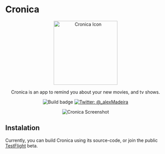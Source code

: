 # Cronica

<p align="center">
    <img src="https://github.com/MadeiraAlexandre/Story/blob/main/Shared/Assets.xcassets/AppIcon.appiconset/mac-512x512-1.png?raw=true" alt="Cronica Icon" width="200" maxHeight="200" />
</p>

<p align="center">
    Cronica is an app to remind you about your new movies, and tv shows.
</p>

<p align="center">
    <img src="https://build.appcenter.ms/v0.1/apps/afb3f82b-2845-4d8d-bd0c-6ec139d67c88/branches/main/badge" alt="Build badge" />
    <a href="https://twitter.com/_alexMadeira">
        <img src="https://img.shields.io/badge/Twitter-@_alexMadeira-lightgrey.svg?style=flat" alt="Twitter: @_alexMadeira" />
    </a>
</p>

<p align="center">
    <img src="https://github.com/MadeiraAlexandre/Story/blob/main/Screenshots/Screen.png?raw=true" alt="Cronica Screenshot" minWidth="220" maxWidth="560" minHeight="120" maxHeight="500">
</p>

## Instalation

Currently, you can build Cronica using its source-code, or join the public [TestFlight](https://testflight.apple.com/join/axzCv925) beta.
